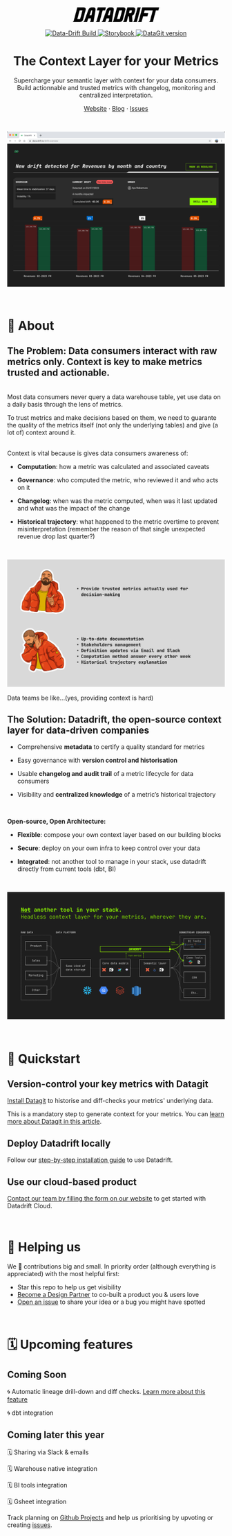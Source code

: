 </br>
<p align="center">
  <a href="https://www.data-drift.io">
    <picture>
      <source media="(prefers-color-scheme: dark)" srcset="./datadrift-logo-light.png" width="200px">
      <source media="(prefers-color-scheme: light)" srcset="./datadrift-logo-dark.png" width="200px">
      <img src="./datadrift-logo-dark.png" width="200px" alt="Datadrift logo" />
    </picture>
  </a>
</p>

<p align="center">
  <a href="https://github.com/data-drift/data-drift/actions/workflows/datadrift-build.yml">
    <img src="https://img.shields.io/github/actions/workflow/status/data-drift/data-drift/datadrift-build.yml?style=flat-square" alt="Data-Drift Build">
  </a>
  <a href="https://main--64be84b7fe2172aa386216b8.chromatic.com/?path=/story/drift-dualtable--simple-case">
    <img src="https://img.shields.io/badge/storybook-visit-FF4785.svg?style=flat-square&logo=storybook" alt="Storybook">
  </a>
  <a href="https://pypi.org/project/datagit/">
    <img src="https://img.shields.io/pypi/v/datagit?style=flat-square" alt="DataGit version">
  </a>
</p>

<h1 align="center" >The Context Layer for your Metrics</h1>
<p align="center">Supercharge your semantic layer with context for your data consumers.
Build actionnable and trusted metrics with changelog, monitoring and centralized interpretation.
</p>

<p align="center"><a href="https://data-drift.io">Website</a> · <a href="https://www.data-drift.io/blog">Blog</a> · <a href="https://github.com/data-drift/data-drift/issues">Issues</p>
</br>

<p align="center">
  <a href="https://www.data-drift.io">
    <img src="./datadrift-new-drift.png" alt="DataDrift hero with metric volatility charts" />
  </a>
</p>
</br>

# 👋 About

## The Problem: Data consumers interact with raw metrics only. Context is key to make metrics trusted and actionable.

</br>
Most data consumers never query a data warehouse table, yet use data on a daily basis through the lens of metrics.

To trust metrics and make decisions based on them, we need to guarante the quality of the metrics itself (not only the underlying tables) and give (a lot of) context around it.

</br>
Context is vital because is gives data consumers awareness of:

- **Computation**: how a metric was calculated and associated caveats

- **Governance**: who computed the metric, who reviewed it and who acts on it

- **Changelog**: when was the metric computed, when was it last updated and what was the impact of the change

- **Historical trajectory**: what happened to the metric overtime to prevent misinterpretation (remember the reason of that single unexpected revenue drop last quarter?)

</br>
<p align="center">
  <a href="https://www.data-drift.io">
    <img src="./datadrift-repo-meme.png" alt="DataDrift hero with metric volatility charts" />
  </a>
</p>
Data teams be like...(yes, providing context is hard)

</br>

## The Solution: Datadrift, the open-source context layer for data-driven companies

- Comprehensive **metadata** to certify a quality standard for metrics

- Easy governance with **version control and historisation**

- Usable **changelog and audit trail** of a metric lifecycle for data consumers

- Visibility and **centralized knowledge** of a metric’s historical trajectory

</br>

**Open-source, Open Architecture:**

- **Flexible**: compose your own context layer based on our building blocks

- **Secure**: deploy on your own infra to keep control over your data

- **Integrated**: not another tool to manage in your stack, use datadrift directly from current tools (dbt, BI)

</br>
<p align="center">
  <a href="https://www.data-drift.io">
    <img src="./datadrift-stack-schema.png" alt="Headless context for your metrics, wherever they are" />
  </a>
</p>

</br>

# 🚀 Quickstart

## Version-control your key metrics with Datagit

[Install Datagit](https://github.com/data-drift/data-drift/tree/main/tools/datagit#datagit) to historise and diff-checks your metrics' underlying data.

This is a mandatory step to generate context for your metrics. You can [learn more about Datagit in this article](https://www.data-drift.io/blog/git-for-your-data).

## Deploy Datadrift locally

Follow our [step-by-step installation guide](https://lucas2vries.notion.site/Step-by-Step-Installation-752ffb590d4e4b27bdb753f9654ef676) to use Datadrift.

## Use our cloud-based product

[Contact our team by filling the form on our website](https://www.data-drift.io/) to get started with Datadrift Cloud.

</br>

# 💚 Helping us

We 💚 contributions big and small. In priority order (although everything is appreciated) with the most helpful first:

- Star this repo to help us get visibility
- [Become a Design Partner](https://www.data-drift.io/design-partner) to co-built a product you & users love
- [Open an issue](https://github.com/data-drift/data-drift/issues) to share your idea or a bug you might have spotted

</br>

# 🗓 Upcoming features

## Coming Soon

🌀 Automatic lineage drill-down and diff checks. [Learn more about this feature](https://www.data-drift.io/join-the-waitlist)

🌀 dbt integration

## Coming later this year

🗓 Sharing via Slack & emails

🗓 Warehouse native integration

🗓 BI tools integration

🗓 Gsheet integration

Track planning on [Github Projects](https://github.com/orgs/data-drift/projects/3) and help us prioritising by upvoting or creating [issues](https://github.com/data-drift/data-drift/issues).
